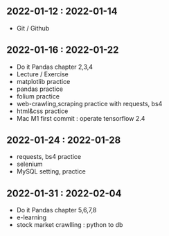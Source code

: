 ## 2022-01-12 : 2022-01-14

- Git / Github

## 2022-01-16 : 2022-01-22

- Do it Pandas chapter 2,3,4
- Lecture / Exercise
- matplotlib practice
- pandas practice
- folium practice
- web-crawling,scraping practice with requests, bs4
- html&css practice
- Mac M1 first commit : operate tensorflow 2.4

## 2022-01-24 : 2022-01-28

- requests, bs4 practice
- selenium
- MySQL setting, practice

## 2022-01-31 : 2022-02-04

- Do it Pandas chapter 5,6,7,8
- e-learning
- stock market crawlling : python to db